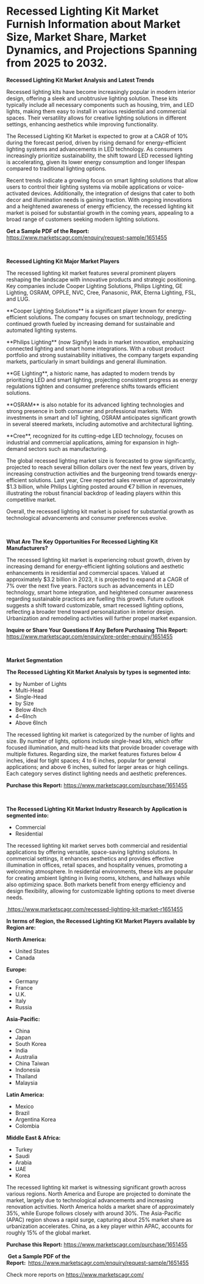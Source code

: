 <p><h1>Recessed Lighting Kit Market Furnish Information about Market Size, Market Share, Market Dynamics, and Projections Spanning from 2025 to 2032.</h1></p><p><strong>Recessed Lighting Kit Market Analysis and Latest Trends</strong></p>
<p><p>Recessed lighting kits have become increasingly popular in modern interior design, offering a sleek and unobtrusive lighting solution. These kits typically include all necessary components such as housing, trim, and LED lights, making them easy to install in various residential and commercial spaces. Their versatility allows for creative lighting solutions in different settings, enhancing aesthetics while improving functionality.</p><p>The Recessed Lighting Kit Market is expected to grow at a CAGR of 10% during the forecast period, driven by rising demand for energy-efficient lighting systems and advancements in LED technology. As consumers increasingly prioritize sustainability, the shift toward LED recessed lighting is accelerating, given its lower energy consumption and longer lifespan compared to traditional lighting options.</p><p>Recent trends indicate a growing focus on smart lighting solutions that allow users to control their lighting systems via mobile applications or voice-activated devices. Additionally, the integration of designs that cater to both decor and illumination needs is gaining traction. With ongoing innovations and a heightened awareness of energy efficiency, the recessed lighting kit market is poised for substantial growth in the coming years, appealing to a broad range of customers seeking modern lighting solutions.</p></p>
<p><strong>Get a Sample PDF of the Report:&nbsp;</strong> <a href="https://www.marketscagr.com/enquiry/request-sample/1651455?utm_campaign=2653&utm_medium=2&utm_source=Github&utm_content=ia&utm_term=04042025&utm_id=recessed-lighting-kit">https://www.marketscagr.com/enquiry/request-sample/1651455</a></p>
<p>&nbsp;</p>
<p><strong>Recessed Lighting Kit Major Market Players</strong></p>
<p><p>The recessed lighting kit market features several prominent players reshaping the landscape with innovative products and strategic positioning. Key companies include Cooper Lighting Solutions, Philips Lighting, GE Lighting, OSRAM, OPPLE, NVC, Cree, Panasonic, PAK, Eterna Lighting, FSL, and LUG.</p><p>**Cooper Lighting Solutions** is a significant player known for energy-efficient solutions. The company focuses on smart technology, predicting continued growth fueled by increasing demand for sustainable and automated lighting systems.</p><p>**Philips Lighting** (now Signify) leads in market innovation, emphasizing connected lighting and smart home integrations. With a robust product portfolio and strong sustainability initiatives, the company targets expanding markets, particularly in smart buildings and general illumination.</p><p>**GE Lighting**, a historic name, has adapted to modern trends by prioritizing LED and smart lighting, projecting consistent progress as energy regulations tighten and consumer preference shifts towards efficient solutions.</p><p>**OSRAM** is also notable for its advanced lighting technologies and strong presence in both consumer and professional markets. With investments in smart and IoT lighting, OSRAM anticipates significant growth in several steered markets, including automotive and architectural lighting.</p><p>**Cree**, recognized for its cutting-edge LED technology, focuses on industrial and commercial applications, aiming for expansion in high-demand sectors such as manufacturing.</p><p>The global recessed lighting market size is forecasted to grow significantly, projected to reach several billion dollars over the next few years, driven by increasing construction activities and the burgeoning trend towards energy-efficient solutions. Last year, Cree reported sales revenue of approximately $1.3 billion, while Philips Lighting posted around €7 billion in revenues, illustrating the robust financial backdrop of leading players within this competitive market. </p><p>Overall, the recessed lighting kit market is poised for substantial growth as technological advancements and consumer preferences evolve.</p></p>
<p>&nbsp;</p>
<p><strong>What Are The Key Opportunities For Recessed Lighting Kit Manufacturers?</strong></p>
<p><p>The recessed lighting kit market is experiencing robust growth, driven by increasing demand for energy-efficient lighting solutions and aesthetic enhancements in residential and commercial spaces. Valued at approximately $3.2 billion in 2023, it is projected to expand at a CAGR of 7% over the next five years. Factors such as advancements in LED technology, smart home integration, and heightened consumer awareness regarding sustainable practices are fuelling this growth. Future outlook suggests a shift toward customizable, smart recessed lighting options, reflecting a broader trend toward personalization in interior design. Urbanization and remodeling activities will further propel market expansion.</p></p>
<p><strong>Inquire or Share Your Questions If Any Before Purchasing This Report:</strong> <a href="https://www.marketscagr.com/enquiry/pre-order-enquiry/1651455?utm_campaign=2653&utm_medium=2&utm_source=Github&utm_content=ia&utm_term=04042025&utm_id=recessed-lighting-kit">https://www.marketscagr.com/enquiry/pre-order-enquiry/1651455</a></p>
<p>&nbsp;</p>
<p><strong>Market Segmentation</strong></p>
<p><strong>The Recessed Lighting Kit Market Analysis by types is segmented into:</strong></p>
<p><ul><li>by Number of Lights</li><li>Multi-Head</li><li>Single-Head</li><li>by Size</li><li>Below 4Inch</li><li>4~6Inch</li><li>Above 6Inch</li></ul></p>
<p><p>The recessed lighting kit market is categorized by the number of lights and size. By number of lights, options include single-head kits, which offer focused illumination, and multi-head kits that provide broader coverage with multiple fixtures. Regarding size, the market features fixtures below 4 inches, ideal for tight spaces; 4 to 6 inches, popular for general applications; and above 6 inches, suited for larger areas or high ceilings. Each category serves distinct lighting needs and aesthetic preferences.</p></p>
<p><strong>Purchase this Report:&nbsp;</strong><a href="https://www.marketscagr.com/purchase/1651455?utm_campaign=2653&utm_medium=2&utm_source=Github&utm_content=ia&utm_term=04042025&utm_id=recessed-lighting-kit">https://www.marketscagr.com/purchase/1651455</a></p>
<p>&nbsp;</p>
<p><strong>The Recessed Lighting Kit Market Industry Research by Application is segmented into:</strong></p>
<p><ul><li>Commercial</li><li>Residential</li></ul></p>
<p><p>The recessed lighting kit market serves both commercial and residential applications by offering versatile, space-saving lighting solutions. In commercial settings, it enhances aesthetics and provides effective illumination in offices, retail spaces, and hospitality venues, promoting a welcoming atmosphere. In residential environments, these kits are popular for creating ambient lighting in living rooms, kitchens, and hallways while also optimizing space. Both markets benefit from energy efficiency and design flexibility, allowing for customizable lighting options to meet diverse needs.</p></p>
<p><a href="https://www.marketscagr.com/recessed-lighting-kit-market-r1651455?utm_campaign=2653&utm_medium=2&utm_source=Github&utm_content=ia&utm_term=04042025&utm_id=recessed-lighting-kit">&nbsp;https://www.marketscagr.com/recessed-lighting-kit-market-r1651455</a></p>
<p><strong>In terms of Region, the Recessed Lighting Kit Market Players available by Region are:</strong></p>
<p>
    <p> <strong> North America: </strong>
        <ul>
            <li>United States</li>
            <li>Canada</li>
        </ul>
        </p> 
    <p> <strong> Europe: </strong>
        <ul>
            <li>Germany</li>
            <li>France</li>
            <li>U.K.</li>
            <li>Italy</li>
            <li>Russia</li>
        </ul>
        </p> 
    <p> <strong> Asia-Pacific: </strong>
        <ul>
            <li>China</li>
            <li>Japan</li>
            <li>South Korea</li>
            <li>India</li>
            <li>Australia</li>
            <li>China Taiwan</li>
            <li>Indonesia</li>
            <li>Thailand</li>
            <li>Malaysia</li>
        </ul>
        </p> 
    <p> <strong> Latin America: </strong>
        <ul>
            <li>Mexico</li>
            <li>Brazil</li>
            <li>Argentina Korea</li>
            <li>Colombia</li>
        </ul>
        </p> 
    <p> <strong> Middle East & Africa: </strong>
        <ul>
            <li>Turkey</li>
            <li>Saudi</li>
            <li>Arabia</li>
            <li>UAE</li>
            <li>Korea</li>
        </ul>
    </p>
    </p>
<p><p>The recessed lighting kit market is witnessing significant growth across various regions. North America and Europe are projected to dominate the market, largely due to technological advancements and increasing renovation activities. North America holds a market share of approximately 35%, while Europe follows closely with around 30%. The Asia-Pacific (APAC) region shows a rapid surge, capturing about 25% market share as urbanization accelerates. China, as a key player within APAC, accounts for roughly 15% of the global market.</p></p>
<p><strong>Purchase this Report: </strong><a href="https://www.marketscagr.com/purchase/1651455?utm_campaign=2653&utm_medium=2&utm_source=Github&utm_content=ia&utm_term=04042025&utm_id=recessed-lighting-kit">https://www.marketscagr.com/purchase/1651455</a></p>
<p>&nbsp;<strong>Get a Sample PDF of the Report:&nbsp;&nbsp;</strong><a href="https://www.marketscagr.com/enquiry/request-sample/1651455?utm_campaign=2653&utm_medium=2&utm_source=Github&utm_content=ia&utm_term=04042025&utm_id=recessed-lighting-kit">https://www.marketscagr.com/enquiry/request-sample/1651455</a></p>
<p><strong></strong></p>
<p>Check more reports on <a href="https://www.marketscagr.com/?utm_campaign=2653&utm_medium=2&utm_source=Github&utm_content=ia&utm_term=04042025&utm_id=recessed-lighting-kit">https://www.marketscagr.com/</a></p>